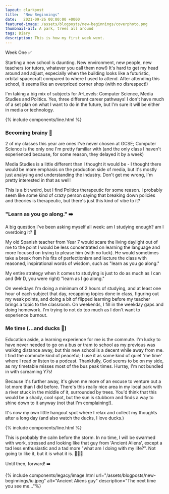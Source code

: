 ```yaml
---
layout: clarkpost
title:  "New Beginnings"
date:   2021-09-26 00:00:00 +0000
featured-image: /assets/blogposts/new-beginnings/coverphoto.png
thumbnail-alt: A park, trees all around
tags: Diary
description: This is how my first week went. 
---
```

Week One ✅

Starting a new school is daunting. New environment, new people, new teachers (or tutors, whatever you call them now!) It's hard to get my head around and adjust, especially when the building looks like a futuristic, orbital spacecraft compared to where I used to attend. After attending this school, it seems like an overpriced corner shop (with no disrespect!)

I'm taking a big mix of subjects for A-Levels: Computer Science, Media Studies and Politics. Yes, three different career pathways! I don't have much of a set plan on what I want to do in the future, but I'm sure it will be either in media or technology.

{% include   components/line.html %}

### Becoming brainy 🧠


2 of my classes this year are ones I've never chosen at GCSE; Computer Science is the only one I'm pretty familiar with (and the only class I haven't experienced because, for some reason, they delayed it by a week)

Media Studies is a little different than I thought it would be - I thought there would be more emphasis on the production side of media, but it's mostly just analysing and understanding the industry. Don't get me wrong, I'm pretty interested in that as well! 

This is a bit weird, but I find Politics therapeutic for some reason. I probably seem like some kind of crazy person saying that breaking down policies and theories is therapeutic, but there's just this kind of vibe to it?

### "Learn as you go along." ➡️

A big question I've been asking myself all week: am I studying enough? am I overdoing it? 🤔

My old Spanish teacher from Year 7 would scare the living daylight out of me to the point I would be less concentrated on learning the language and more focused on trying to please him (with no luck). He would sometimes take a break from his fits of perfectionism and lecture the class with reasoned, inspirational words of wisdom, such as "learn as you go along."

My entire strategy when it comes to studying is just to do as much as I can and (Mr D, you were right) "learn as I go along."

On weekdays I'm doing a minimum of 2 hours of studying, and at least one hour of each subject that day, recapping topics done in class, figuring out my weak points, and doing a bit of flipped learning before my teacher brings a topic to the classroom. On weekends, I fill in the weekday gaps and doing homework. I'm trying to not do too much as I don't want to experience burnout.

### Me time (...and ducks 🦆) 

Education aside, a learning experience for me is the commute. I'm lucky to have never needed to go on a bus or tram to school as my previous was walking distance away, but this new school is a decent while away from me. I find the commute kind of peaceful; I use it as some kind of quiet 'me time' where I read or listen to a podcast. Thankfully, God seems to be on my side, as my timetable misses most of the bus peak times. Hurray, I'm not bundled in with screaming Y7s!

Because it's further away, it's given me more of an excuse to venture out a lot more than I did before. There's this really nice area in my local park with a river stuck in the middle of it, surrounded by trees. You'd think that this would be a shady, cool spot, but the sun is stubborn and finds a way to shine down to it anyway (not that I'm complaining!).

It's now my own little hangout spot where I relax and collect my thoughts after a long day (and also watch the ducks, I love ducks.)


{% include   components/line.html %}

This is probably the calm before the storm. In no time, I will be swarmed with work, stressed and looking like that guy from 'Ancient Aliens', except a tad less enthusiastic and a tad more "what am I doing with my life?". Not going to like it, but it is what it is. 🤷🏻‍♂️

Until then, forward! ➡️

{% include components/legacy/image.html url="/assets/blogposts/new-beginnings/iu.jpeg" alt="Ancient Aliens guy" description="The next time you see me..."%}